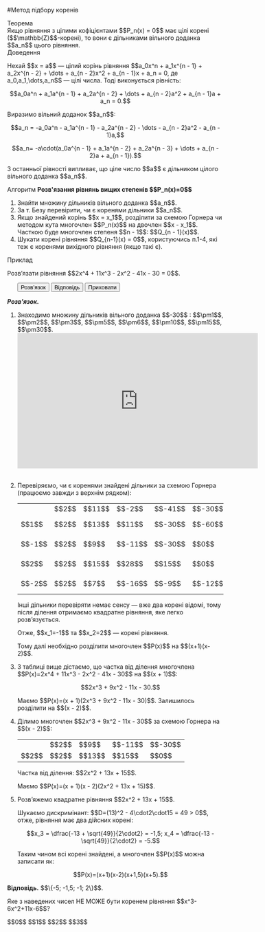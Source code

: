 #Метод підбору коренів

<div class="space">
<div class="ebio-wrap">
<span class="ebio">Теорема</span>
<div class="ebio-text">
Якщо рівняння з цілими кофіцієнтами $$P_n(x) = 0$$ має цілі корені ($$\mathbb{Z}$$-корені), то вони є дільниками вільного доданка $$a_n$$ цього рівняння.
</div>
</div>
</div>

<div class="space">
<div class="ebio-wrap">
<span class="ebio">Доведення</span>
<div class="ebio-text">
<p>Нехай $$x = a$$ — цілий корінь рівняння $$a_0x^n + a_1x^{n - 1} + a_2x^{n - 2} + \dots + a_{n - 2}x^2 + a_{n - 1}x + a_n = 0, де a_0,a_1,\dots,a_n$$ — цілі числа. Тоді виконується рівність:</p>
<p align="center">$$a_0a^n + a_1a^{n - 1} + a_2a^{n - 2} + \dots + a_{n - 2}a^2 + a_{n - 1}a + a_n = 0.$$</p>
<p>Виразимо вільний доданок $$a_n$$:</p> 
<p align="center">$$a_n = -a_0a^n - a_1a^{n - 1} - a_2a^{n - 2} - \dots - a_{n - 2}a^2 - a_{n - 1}a,$$</p>
<p align="center">$$a_n= -a\cdot(a_0a^{n - 1} + a_1a^{n - 2} + a_2a^{n - 3} + \dots + a_{n - 2}a + a_{n - 1}).$$</p>
<p>З останньої рівності випливає, що ціле число $$a$$ є дільником цілого вільного доданка $$a_n$$.</p>
</div>
</div>
</div>

<div class="space">
<div class="alg-wrap">
<span class="alg">Алгоритм</span> <b>Розв'язання рівнянь вищих степенів $$P_n(x)=0$$</b>
<div class="alg-text">
<ol>
<li>Знайти множину дільників вільного доданка $$a_n$$.</li>
<li>За т. Безу перевірити, чи є коренями дільники $$a_n$$.</li>
<li>Якщо знайдений корінь $$x = x_1$$, розділити за схемою Горнера чи методом кута многочлен $$P_n(x)$$ на двочлен $$x - x_1$$. Часткою буде многочлен степеня $$n - 1$$: $$Q_{n - 1}(x)$$.</li>
<li>Шукати корені рівняння $$Q_{n-1}(x) = 0$$, користуючись п.1-4, які теж є коренями вихідного рівняння (якщо такі є).</li>
</ol>
</div>
</div>
</div>

<div class="space">
<div class="task-wrap">
<span class="task">Приклад</span>
<div class="task-text">
<p>Розв’язати рівняння $$2x^4 + 11x^3 - 2x^2 - 41x - 30 = 0$$.</p>

<p>
<ul class="nav-tab" id="mytab">
    <button class="btn" data-target="#decision" data-toggle="pill">Розв’язок</button>
    <button class="btn" data-target="#answer" data-toggle="pill">Вiдповiдь</button>
    <button class="btn" data-target="#hide" data-toggle="pill">Приховати</button>
</ul>
<div id="mytab" class="tab-content">
    <div class="tab-pane" id="decision">
<p><b><i>Розв'язок.</i></b></p>
<ol>
<li>Знаходимо множину дільників вільного доданка $$-30$$ : $$\pm1$$, $$\pm2$$, $$\pm3$$, $$\pm5$$, $$\pm6$$, $$\pm10$$, $$\pm15$$, $$\pm30$$.</li>
<div class="fluidMedia">
<iframe align="center" width="560" height="315" src="https://www.youtube.com/embed/9NsQmA7E6Z8" frameborder="0" allowfullscreen></iframe>
</div>
<div class="popup">
</div>
<br>
<li><p>Перевіряємо, чи є коренями знайдені дільники за схемою Горнера (працюємо завжди з верхнім рядком):</p>
<table>
<tr>
<td></td>
<td>$$2$$</td>
<td>$$11$$</td>
<td>$$-2$$</td>
<td>$$-41$$</td>
<td>$$-30$$</td>
<td></td>
</tr>
<tr>
<td>$$1$$</td>
<td>$$2$$</td>
<td>$$13$$</td>
<td>$$11$$</td>
<td>$$-30$$</td>
<td>$$-60$$</td>
<td>не є коренем</td>
</tr>
<tr>
<td>$$-1$$</td>
<td>$$2$$</td>
<td>$$9$$</td>
<td>$$-11$$</td>
<td>$$-30$$</td>
<td>$$0$$</td>
<td>є коренем</td>
</tr>
<tr>
<td>$$2$$</td>
<td>$$2$$</td>
<td>$$15$$</td>
<td>$$28$$</td>
<td>$$15$$</td>
<td>$$0$$</td>
<td>є коренем</td>
</tr>
<tr>
<td>$$-2$$</td>
<td>$$2$$</td>
<td>$$7$$</td>
<td>$$-16$$</td>
<td>$$-9$$</td>
<td>$$-12$$</td>
<td>не є коренем</td>
</tr>
</table>
<p>Інші дільники перевіряти немає сенсу — вже два корені відомі, тому після ділення отримаємо квадратне рівняння, яке легко розв’язується.</p>
<p>Отже, $$x_1=-1$$  та $$x_2=2$$ — корені рівняння.</p>
<p>Тому далі необхідно розділити многочлен $$P(x)$$ на $$(x+1)(x-2)$$.</p>
</li>
<li><p>З таблиці вище дістаємо, що  частка від ділення многочлена $$P(x)=2x^4 + 11x^3 - 2x^2 - 41x - 30$$ на $$(x + 1)$$:</p>
<p align="center">$$2x^3 + 9x^2 - 11x - 30.$$</p>
<p>Маємо $$P(x)=(x + 1)(2x^3 + 9x^2 - 11x - 30)$$. Залишилось розділити на $$(x - 2)$$.</p></li>
<li><p>Ділимо многочлен $$2x^3 + 9x^2 - 11x - 30$$ за схемою Горнера на $$(x - 2)$$:</p>
<table>
<tr>
<td></td>
<td>$$2$$</td>
<td>$$9$$</td>
<td>$$-11$$</td>
<td>$$-30$$</td>
</tr>
<tr>
<td>$$2$$</td>
<td>$$2$$</td>
<td>$$13$$</td>
<td>$$15$$</td>
<td>$$0$$</td>
</tr>
</table>
<p>Частка від ділення: $$2x^2 + 13x + 15$$.</p>
<p>Маємо $$P(x)=(x + 1)(x - 2)(2x^2 + 13x + 15)$$.</p>
</li>
<li><p>Розв’яжемо квадратне рівняння $$2x^2 + 13x + 15$$.</p>
<p>Шукаємо дискримінант: $$D=(13)^2 - 4\cdot2\cdot15 = 49 > 0$$, отже, рівняння має два дійсних корені:</p>
<p align="center">$$x_3 = \dfrac{-13 + \sqrt{49}}{2\cdot2} = -1,5; x_4 = \dfrac{-13 - \sqrt{49}}{2\cdot2} = -5.$$</p>
<p>Таким чином всі корені знайдені, а многочлен $$P(x)$$ можна записати як:</p>
<p align="center">$$P(x)=(x+1)(x-2)(x+1,5)(x+5).$$</p></li>
</ol>
    </div>
    <div class="tab-pane" id="answer"> <p><b>Відповідь.</b> $$\{-5; -1,5; -1; 2\}$$.</p>
	</div>
    <div class="tab-pane" id="hide"></div>
</div>
</p>
</div>
</div>
</div>
<div class="space"></div>

<quiz correctLabel="correct" incorrectLabel="incorrect" checkLabel="check">
    <question text="">
        <p>Яке з наведених чисел НЕ МОЖЕ бути коренем рівняння $$x^3-6x^2+11x-6$$?</p>
        <answer correct> $$0$$</answer>
        <answer> $$1$$</answer>
        <answer> $$2$$</answer>
        <answer> $$3$$</answer>
        </question>
</quiz>